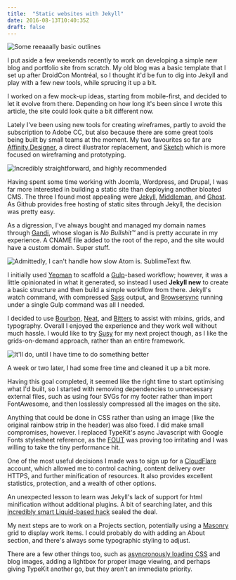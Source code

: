 ```yaml
---
title:  "Static websites with Jekyll"
date: 2016-08-13T10:40:35Z
draft: false
---
```


![Some reeaaally basic outlines](/assets/images/sketch_wireframes.jpg)

I put aside a few weekends recently to work on developing a simple new blog and portfolio site from scratch. 
My old blog was a basic template that I set up after DroidCon Montréal, so I thought it'd be fun to dig into Jekyll
and play with a few new tools, while sprucing it up a bit.

I worked on a few mock-up ideas, starting from mobile-first, and decided to let it evolve from there. Depending on
how long it's been since I wrote this article, the site could look quite a bit different now.

Lately I've been using new tools for creating wireframes, partly to avoid the subscription to Adobe CC, but also
because there are some great tools being built by small teams at the moment. My two favourites so far are 
[Affinity Designer][affinity], a direct illustrator replacement, and [Sketch][sketch] which is more focused on 
wireframing and prototyping.

<div class="mt4"></div>

![Incredibly straightforward, and highly recommended](/assets/images/github_pages_jekyll.jpg)

Having spent some time working with Joomla, Wordpress, and Drupal, I was far more interested in building a static site 
than deploying another bloated CMS. The three I found most appealing were [Jekyll][jekyll], [Middleman][middleman], 
and [Ghost][ghost]. As Github provides free hosting of static sites through Jekyll, the decision was pretty easy. 

As a digression, I've always bought and managed my domain names through [Gandi][gandi], whose slogan is _No Bullshit™_ 
and is pretty accurate in my experience. A CNAME file added to the root of the repo, and the site would have a custom 
domain. Super stuff.

<div class="mt4"></div>

![Admittedly, I can't handle how slow Atom is. SublimeText ftw.](/assets/images/development.jpg)

I initially used [Yeoman][yeo] to scaffold a [Gulp][gulp]-based workflow; however, it was a little opinionated in what 
it generated, so instead I used **Jekyll new** to create a basic structure and then build a simple workflow from there.
Jekyll's watch command, with compressed [Sass][sass] output, and [Browsersync][browsersync] running under a single Gulp 
command was all I needed.

I decided to use [Bourbon][bourbon], [Neat][neat], and [Bitters][bitters] to assist with mixins, grids, and typography. 
Overall I enjoyed the experience and they work well without much hassle.
I would like to try [Susy][susy] for my next project though, as I like the grids-on-demand approach, 
rather than an entire framework.

<div class="mt4"></div>

![It'll do, until I have time to do something better](/assets/images/v2_site.jpg)

A week or two later, I had some free time and cleaned it up a bit more.

Having this goal completed, it seemed like the right time to start optimising what I'd built, so I started with 
removing dependencies to unnecessary external files, such as using four SVGs for my footer rather than import 
FontAwesome, and then losslessly compressed all the images on the site.

Anything that could be done in CSS rather than using an image (like the original rainbow strip in the header) was 
also fixed. I did make small compromises, however. I replaced TypeKit's async Javascript with Google Fonts stylesheet 
reference, as the [FOUT][fout] was proving too irritating and I was willing to take the tiny performance hit.

One of the most useful decisions I made was to sign up for a [CloudFlare][cloudflare] account, which allowed me to 
control caching, content delivery over HTTPS, and further minification of resources. It also provides excellent 
statistics, protection, and a wealth of other options. 

An unexpected lesson to learn was Jekyll's lack of support for html minification without additional plugins.
A bit of searching later, and this [incredibly smart Liquid-based hack][mini] sealed the deal.

My next steps are to work on a Projects section, potentially using a [Masonry][masonry] grid to display work items. 
I could probably do with adding an About section, and there's always some typographic styling to adjust.

There are a few other things too, such as [asyncronously loading CSS][async] and blog images, adding a lightbox for 
proper image viewing, and perhaps giving TypeKit another go, but they aren't an immediate priority. 


[affinity]: https://affinity.serif.com/en-us/designer/
[sketch]: https://www.sketchapp.com/
[ux_menu]: https://lmjabreu.com/post/why-and-how-to-avoid-hamburger-menus/

[yeo]: http://yeoman.io/
[sass]: http://sass-lang.com/
[browsersync]: https://www.browsersync.io/
[gulp]: http://gulpjs.com/
[bourbon]: http://bourbon.io/
[neat]: http://neat.bourbon.io/
[bitters]: http://bitters.bourbon.io/
[susy]: http://susy.oddbird.net/
[liquid]: https://shopify.github.io/liquid/

[jekyll]: https://jekyllrb.com/
[middleman]: https://middlemanapp.com/
[ghost]: https://ghost.org/
[dillinger]: http://dillinger.io/
[gandi]: https://www.gandi.net/

[knuth]: https://xkcd.com/1691/
[fout]: http://www.html5rocks.com/en/tutorials/webfonts/quick/#toc-fout
[cloudflare]: https://blog.cloudflare.com/secure-and-fast-github-pages-with-cloudflare/
[mini]: http://jch.penibelst.de/

[async]: https://jakearchibald.com/2016/link-in-body/

[masonry]: http://masonry.desandro.com/
